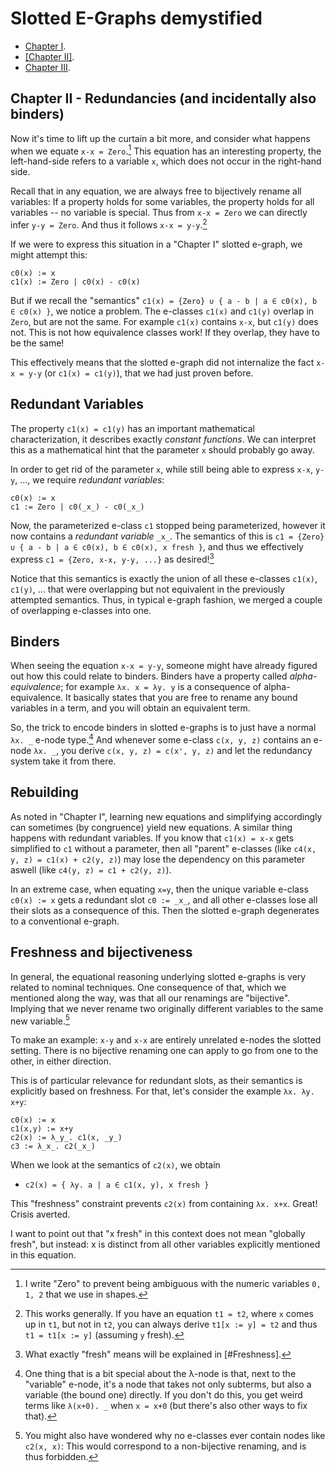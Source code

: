 Slotted E-Graphs demystified
============================

- [Chapter I](https://memoryleak47.github.io/slotted-egraphs-demystified-i/).
- [[Chapter II]](https://memoryleak47.github.io/slotted-egraphs-demystified-ii/).
- [Chapter III](https://memoryleak47.github.io/slotted-egraphs-demystified-iii/).

## Chapter II - Redundancies (and incidentally also binders)

Now it's time to lift up the curtain a bit more, and consider what happens when we equate `x-x = Zero`.[^constant]
This equation has an interesting property, the left-hand-side refers to a variable `x`, which does not occur in the right-hand side.

Recall that in any equation, we are always free to bijectively rename all variables: If a property holds for some variables, the property holds for all variables -- no variable is special.
Thus from `x-x = Zero` we can directly infer `y-y = Zero`.
And thus it follows `x-x = y-y`.[^general]

<!-- This new equation `x-x = y-y` is of interest to us, as both sides of the equation are equal up to renaming. -->

If we were to express this situation in a "Chapter I" slotted e-graph, we might attempt this:

```
c0(x) := x
c1(x) := Zero | c0(x) - c0(x)
```

But if we recall the "semantics" `c1(x) = {Zero} ∪ { a - b | a ∈ c0(x), b ∈ c0(x) }`, we notice a problem.
The e-classes `c1(x)` and `c1(y)` overlap in `Zero`, but are not the same.
For example `c1(x)` contains `x-x`, but `c1(y)` does not.
This is not how equivalence classes work! If they overlap, they have to be the same!

This effectively means that the slotted e-graph did not internalize the fact `x-x = y-y` (or `c1(x) = c1(y)`), that we had just proven before.

## Redundant Variables

The property `c1(x) = c1(y)` has an important mathematical characterization, it describes exactly _constant functions_.
We can interpret this as a mathematical hint that the parameter `x` should probably go away.

In order to get rid of the parameter `x`, while still being able to express `x-x`, `y-y`, ..., we require *redundant variables*:

```
c0(x) := x
c1 := Zero | c0(_x_) - c0(_x_)
```

Now, the parameterized e-class `c1` stopped being parameterized, however it now contains a *redundant variable* `_x_`.
The semantics of this is `c1 = {Zero} ∪ { a - b | a ∈ c0(x), b ∈ c0(x), x fresh }`, and thus we effectively express `c1 = {Zero, x-x, y-y, ...}` as desired![^fresh]

Notice that this semantics is exactly the union of all these e-classes `c1(x)`, `c1(y)`, ... that were overlapping but not equivalent in the previously attempted semantics.
Thus, in typical e-graph fashion, we merged a couple of overlapping e-classes into one.

## Binders

When seeing the equation `x-x = y-y`, someone might have already figured out how this could relate to binders.
Binders have a property called *alpha-equivalence*; for example `λx. x = λy. y` is a consequence of alpha-equivalence.
It basically states that you are free to rename any bound variables in a term, and you will obtain an equivalent term.

<!-- In short: `t = t[x := y]` if `x` is a bound variable, and `y` is fresh. -->

So, the trick to encode binders in slotted e-graphs is to just have a normal `λx. _` e-node type.[^lambda]
And whenever some e-class `c(x, y, z)` contains an e-node `λx. _`,
you derive `c(x, y, z) = c(x', y, z)` and let the redundancy system take it from there.

## Rebuilding

As noted in "Chapter I", learning new equations and simplifying accordingly can sometimes (by congruence) yield new equations.
A similar thing happens with redundant variables.
If you know that `c1(x) = x-x` gets simplified to `c1` without a parameter,
then all "parent" e-classes (like `c4(x, y, z) = c1(x) + c2(y, z)`) may lose the dependency on this parameter aswell (like `c4(y, z) = c1 + c2(y, z)`).

In an extreme case, when equating `x=y`, then the unique variable e-class `c0(x) := x` gets a redundant slot `c0 := _x_`,
and all other e-classes lose all their slots as a consequence of this. Then the slotted e-graph degenerates to a conventional e-graph.

## Freshness and bijectiveness

In general, the equational reasoning underlying slotted e-graphs is very related to nominal techniques.
One consequence of that, which we mentioned along the way, was that all our renamings are "bijective".
Implying that we never rename two originally different variables to the same new variable.[^reason]

To make an example: `x-y` and `x-x` are entirely unrelated e-nodes the slotted setting.
There is no bijective renaming one can apply to go from one to the other, in either direction.

This is of particular relevance for redundant slots, as their semantics is explicitly based on freshness.
For that, let's consider the example `λx. λy. x+y`:

```
c0(x) := x
c1(x,y) := x+y
c2(x) := λ_y_. c1(x, _y_)
c3 := λ_x_. c2(_x_)
```

When we look at the semantics of `c2(x)`, we obtain

- `c2(x) = { λy. a | a ∈ c1(x, y), x fresh }`

This "freshness" constraint prevents `c2(x)` from containing `λx. x+x`. Great! Crisis averted.

I want to point out that "x fresh" in this context does not mean "globally fresh",
but instead: x is distinct from all other variables explicitly mentioned in this equation.


[^constant]: I write "Zero" to prevent being ambiguous with the numeric variables `0, 1, 2` that we use in shapes.
[^general]: This works generally. If you have an equation `t1 = t2`, where `x` comes up in `t1`, but not in `t2`, you can always derive `t1[x := y] = t2` and thus `t1 = t1[x := y]` (assuming `y` fresh).
[^lambda]: One thing that is a bit special about the λ-node is that, next to the "variable" e-node, it's a node that takes not only subterms, but also a variable (the bound one) directly. If you don't do this, you get weird terms like `λ(x+0). _` when `x = x+0` (but there's also other ways to fix that).
[^reason]: You might also have wondered why no e-classes ever contain nodes like `c2(x, x)`: This would correspond to a non-bijective renaming, and is thus forbidden.
[^fresh]: What exactly "fresh" means will be explained in [#Freshness].
